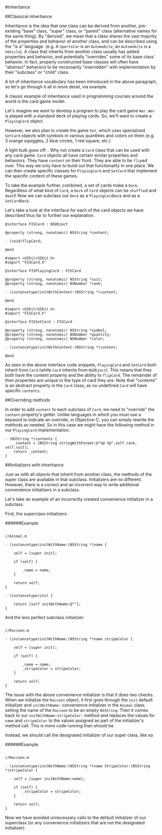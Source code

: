 #Inheritance

##Classical inheritance

Inheritance is the idea that one class can be derived from another, pre-existing "base" class, "super" class, or "parent" class (alternative names for the same thing). By "derived", we mean that a class shares the vast majority of the properties and behavior of another class, and can be described using the "is a" language. (e.g. A `SportsCar` is an `Automobile`; an `Automobile` is a `Vehicle`). A class that inherits from another class usually has added properties and behavior, and potentially "overrides" some of its base class' behavior. In fact, properly constructed base classes will often have "abstract" behaviors to be necessarily "overridden" with implementation by their "subclass" or "child" class.

A lot of inheritance vocabulary has been introduced in the above paragraph, so let's go through it all in more detail, via example.

A classic example of inheritance used in programming courses around the world is the card game model.

Let's imagine we want to develop a program to play the card game `War`. `War` is played with a standard deck of playing cards. So, we'll want to create a `PlayingCard` object. 

However, we also plan to create the game `Set`, which uses specialized `SetCard` objects with symbols in various quantities and colors on them (e.g. 3 orange squiggles, 2 blue circles, 1 red square, etc.)

A light bulb goes off: . Why not create a `Card` class that can be used with any card game. `Card` objects all have certain similar properties and behaviors. They have `content` on their front. They are able to be `flip`ed over. This way we only have to build out that functionality in one place. We can then create specific classes for `PlayingCard` and `SetCard` that implement the specific content of these games.

To take the example further, combined, a set of cards make a `Deck`. Regardless of what kind of `Card`, a `Deck` of `Card` objects can be `shuffle`d and `deal`t! Now we can subclass our `Deck` as a `PlayingCardDeck` and as a `SetCardDeck`.

Let's take a look at the interface for each of the card objects we have described thus far to further our explanation.


```objc
@interface FISCard : NSObject

@property (strong, nonatomic) NSString *content;

- (void)flipCard;

@end
```

```objc
#import <UIKit/UIKit.h>
#import "FISCard.h"

@interface FISPlayingCard : FISCard

@property (strong, nonatomic) NSString *suit;
@property (strong, nonatomic) NSNumber *rank;

- (instancetype)initWithContent:(NSString *)content;

@end
```

```objc
#import <UIKit/UIKit.h>
#import "FISCard.h"

@interface FISSetCard : FISCard

@property (strong, nonatomic) NSString *symbol;
@property (strong, nonatomic) NSNumber *quantity;
@property (strong, nonatomic) NSNumber *color;

- (instancetype)initWithContent:(NSString *)content;

@end
```

As seen in the above interface code snippets, `PlayingCard` and `SetCard` both inherit from `Card` (while `Card` inherits from `NSObject`). This means that they both have the content property and the ability to `flipCard`. The remainder of their properties are unique to the type of card they are. Note that "contents" is an abstract property in the `Card` class, as no undefined `Card` will have specific `contents`.

##Overriding methods

In order to add `content` to each subclass of `Card`, we need to "override" the `content` property's getter. Unlike languages in which you must use a keyword to indicate an override, in Objective-C, you can simply rewrite the methods as needed. So in this case we might have the following method in our `PlayingCard` implementation.

```objc
- (NSString *)contents {
	_content = [NSString stringWithFormat:@"%@ %@",self.rank, self.suit];
	return _content;
}
```

##Initializers with inheritance

Just as with all objects that inherit from another class, the methods of the super class are available in that subclass. Initializers are no different. However, there is a correct and an incorrect way to write additional convenience initializers in a subclass.

Let's take an example of an incorrectly created convenience initializer in a subclass.

First, the superclass initializers:

######Example
```objc

//Animal.m

- (instancetype)initWithName:(NSString *)name {
	
	self = [super init];

	if (self) {

		_name = name;
	}

	return self;
}

- (instancetype)init {
	
	return [self initWithName:@""];
}

```

And the less perfect subclass initializer:

```objc

//Raccoon.m

- (instancetype)initWithName:(NSString *)name stripeColor {
	
	self = [super init];

	if (self) {

		_name = name;
		_stripeColor = stripeColor;
	}

	return self;
}

```

The issue with the above convenience initializer is that it does two checks. When we initialize the `Raccoon` object, it first goes through the `init` default initializer and `initWithName:` convenience initializer in the `Animal` class, setting the name of the `Raccoon` to be an empty `NSString`. Then it comes back to our `initWithName:stripeColor:` method and replaces the values for `name` and `stripeColor` to the values assigned as part of the initializer's method call. This is more code running than should be. 

Instead, we should call the designated initializer of our super class, like so:

######Example

```objc

//Raccoon.m

- (instancetype)initWithName:(NSString *)name StripeColor:(NSString *)stripeColor {
	
	self = [super initWithName:name];

	if (self) {
		_stripeColor = stripeColor;
	}

	return self;
}
```

Now we have avoided unnecessary calls to the default initializer of our superclass (or any convenience initializers that are not the designated initializer).


